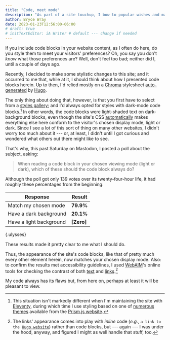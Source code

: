 ```yaml
---
title: "Code, meet mode"
description: "As part of a site touchup, I bow to popular wishes and make code blocks look friendlier."
author: Bryce Wray
date: 2023-01-23T12:56:00-06:00
# draft: true
# initTextEditor: iA Writer # default --- change if needed
---
```


If you include code blocks in your website content, as I often do here, do you style them to meet your visitors' preferences? Oh, you say you don't *know* what those preferences are? Well, don't feel too bad; neither did I, until a couple of days ago.

<!--more-->

Recently, I decided to make some stylistic changes to this site; and it occurred to me that, while at it, I should think about how I presented code blocks herein. Up to then, I'd relied mostly on a [Chroma](https://github.com/alecthomas/chroma) stylesheet [auto-generated](https://gohugo.io/content-management/syntax-highlighting/#generate-syntax-highlighter-css) by [Hugo](https://gohugo.io).

The only thing about doing that, however, is that you first have to select from a [styles gallery](https://xyproto.github.io/splash/docs/); and I'd always opted for styles with dark-mode code blocks.[^Prism] In other words, the code blocks were light-shaded text on dark-background blocks, even though the site's CSS [automatically](/posts/2019/09/thinking-dark-thoughts/) makes everything else here conform to the visitor's chosen display mode, light or dark. Since I see a lot of this sort of thing on many other websites, I didn't worry too much about it --- or, at least, I didn't until I got curious and wondered what others out there might like to see.

[^Prism]: This situation isn't markedly different when I'm maintaining the site with [Eleventy](https://11ty.dev), during which time I use styling based on one of [numerous themes](https://prismjs.com/download.html#themes=prism) available from the [Prism.js website](https://prismjs.com).

That's why, this past Saturday on Mastodon, I posted a poll about the subject, asking:

> When reading a code block in your chosen viewing mode (light or dark), which of these should the code block always do?

Although the poll got only 139 votes over its twenty-four-hour life, it had roughly these percentages from the beginning:

| Response                | Result |
| ----------------------- | ---------- |
| Match my chosen mode    | **79.9%**  |
| Have a dark background  | **20.1%**  |
| Have a light background | **‌[Zero]**     |
{.ulysses}

These results made it pretty clear to me what I should do.

Thus, the appearance of the site's code blocks, like that of pretty much every other element herein, now matches your chosen display mode. Also: to confirm the results met accessibility guidelines, I used [WebAIM](https://webaim.org/)'s online tools for checking the contrast of both [text](https://webaim.org/resources/contrastchecker/) and [links](https://webaim.org/resources/linkcontrastchecker/).[^links]

[^links]: The links' appearance comes into play with *inline* code (*e.g.*, `a link to the `[`Hugo website`](https://gohugo.io)) rather than code blocks, but --- again --- I was under the hood, anyway, and figured I might as well handle that stuff, too.

My code always has its flaws but, from here on, perhaps at least it will be pleasant to view.

<!--
https://mstdn.social/@BryceWrayTX/109727880716272847

Text:
	Poll for those who read code blocks on Ye Olde Webbe . . . and PLEASE BOOST for better data. Thanks in advance!

The question:
	When reading a code block in your chosen viewing mode (light or dark), which of these should the code block always do?

#Poll #Developer #Development #WebDev #CSS #Sass #Code #Accessibility

Final results:
	- Match my chosen mode: 79.9% (screen: 80%)
	- Have a dark background:   20.1% (screen: 20%)
	- Have a light background:      0% (screen:  0%)
Total votes: 139 people
24-hour poll issued 2023-01-21--09-23-06CST

| Response                | Result |
| ----------------------- | ---------- |
| Match my chosen mode    | **79.9%**  |
| Have a dark background  | **20.1%**  |
| Have a light background | **0%**     |
{.ulysses}
-->

